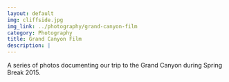 ```yaml
---
layout: default
img: cliffside.jpg
img_link: ../photography/grand-canyon-film
category: Photography
title: Grand Canyon Film
description: |
---
```

  A series of photos documenting our trip to the Grand Canyon during Spring Break 2015.

